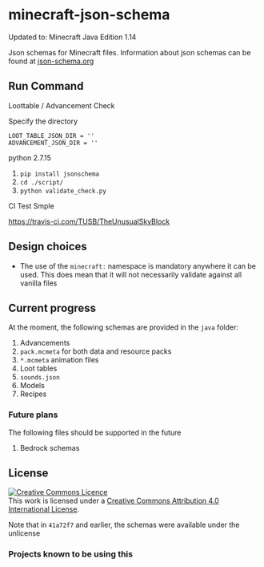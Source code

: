 # minecraft-json-schema

Updated to: Minecraft Java Edition 1.14

Json schemas for Minecraft files. Information about json schemas can be found at
[json-schema.org](http://json-schema.org/)

## Run Command

Loottable / Advancement Check

Specify the directory

```
LOOT_TABLE_JSON_DIR = ''
ADVANCEMENT_JSON_DIR = ''
```

python 2.7.15

1. `pip install jsonschema`
2. `cd ./script/`
3. `python validate_check.py`


CI Test Smple

https://travis-ci.com/TUSB/TheUnusualSkyBlock


## Design choices

-   The use of the `minecraft:` namespace is mandatory anywhere it can be used.
    This does mean that it will not necessarily validate against all vanilla
    files

## Current progress

At the moment, the following schemas are provided in the `java` folder:

1. Advancements
2. `pack.mcmeta` for both data and resource packs
3. `*.mcmeta` animation files
4. Loot tables
5. `sounds.json`
6. Models
7. Recipes

### Future plans

The following files should be supported in the future

1. Bedrock schemas

## License

<a rel="license" href="http://creativecommons.org/licenses/by/4.0/"><img alt="Creative Commons Licence" style="border-width:0" src="https://i.creativecommons.org/l/by/4.0/88x31.png" /></a><br />This
work is licensed under a
<a rel="license" href="http://creativecommons.org/licenses/by/4.0/">Creative
Commons Attribution 4.0 International License</a>.

Note that in `41a72f7` and earlier, the schemas were available under the
unlicense

### Projects known to be using this
